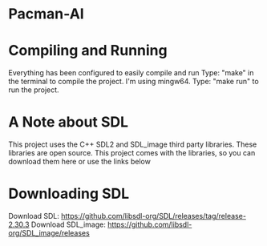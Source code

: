 # Pacman-AI

# Compiling and Running #
Everything has been configured to easily compile and run
Type: "make" in the terminal to compile the project. I'm using mingw64.
Type: "make run" to run the project.

# A Note about SDL #
This project uses the C++ SDL2 and SDL_image third party libraries. These libraries are open source.
This project comes with the libraries, so you can download them here or use the links below

# Downloading SDL #
Download SDL: https://github.com/libsdl-org/SDL/releases/tag/release-2.30.3
Download SDL_image: https://github.com/libsdl-org/SDL_image/releases
